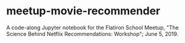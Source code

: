 # meetup-movie-recommender
A code-along Jupyter notebook for the Flatiron School Meetup, "The Science Behind Netflix Recommendations: Workshop"; June 5, 2019.
